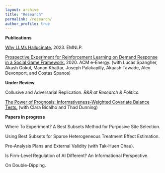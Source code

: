 ```yaml
---
layout: archive
title: "Research"
permalink: /research/
author_profile: true
---
```


**Publications**

[Why LLMs Hallucinate.](https://aclanthology.org/2023.emnlp-main.192/) 2023. EMNLP.  

[Prospective Experiment for Reinforcement Learning on Demand Response in a Social Game Framework.](https://dl.acm.org/doi/abs/10.1145/3396851.3402365) 2020. ACM e-Energy. 
(with Lucas Spangher, Akash Gokul, Manan Khattar, Joseph Palakapilly, Akaash Tawade, Alex Devonport, and Costas Spanos) 


**Under Review**

Collusive and Adversarial Replication. _R&R at Research & Politics._

[The Power of Prognosis: Informativeness-Weighted Covariate Balance Tests.](https://arxiv.org/abs/2205.10478) (with Clara Bicalho and Thad Dunning)



**Papers in progress** 

Where To Experiment? A Best Subsets Method for Purposive Site Selection. 

Using Best Subsets for Sparse Heterogeneous Treatment Effect Estimation. 

Pre-Analysis Plans and External Validity (with Tak-Huen Chau).

Is Firm-Level Regulation of AI Different? An Informational Perspective.

On Double-Dipping. 












